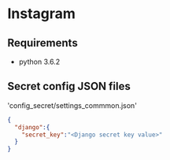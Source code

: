 # Instagram

## Requirements

- python 3.6.2

## Secret config JSON files

'config_secret/settings_commmon.json'

```json
{
  "django":{
    "secret_key":"<Django secret key value>"
  }
}
```

